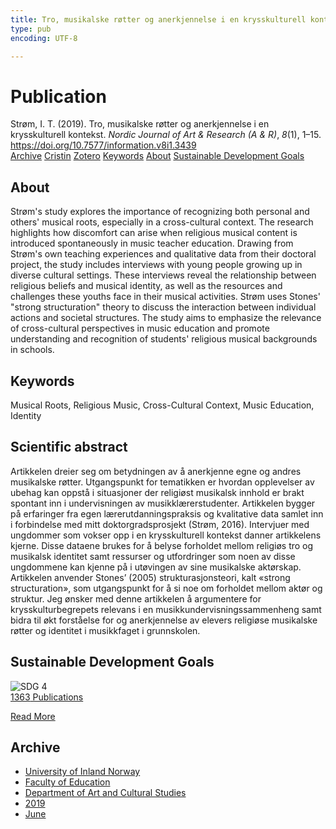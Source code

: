 ```yaml
---
title: Tro, musikalske røtter og anerkjennelse i en krysskulturell kontekst
type: pub
encoding: UTF-8

---
```

<h1>Publication</h1>
<article id="csl-bib-container-XRJIQBCR" class="csl-bib-container">
  <div class="csl-bib-body"> <div class="csl-entry">Strøm, I. T. (2019). Tro, musikalske røtter og anerkjennelse i en krysskulturell kontekst. <i>Nordic Journal of Art &#38; Research (A &#38; R)</i>, <i>8</i>(1), 1–15. <a href="https://doi.org/10.7577/information.v8i1.3439">https://doi.org/10.7577/information.v8i1.3439</a></div> </div>
  <div class="csl-bib-buttons">
    <a href="#taxonomy-article-XRJIQBCR" alt="archive" class="csl-bib-button">Archive</a>
    <a href="https://app.cristin.no/results/show.jsf?id=1708188" alt="Cristin" class="csl-bib-button">Cristin</a>
    <a href="http://zotero.org/groups/5881554/items/XRJIQBCR" alt="Zotero" class="csl-bib-button">Zotero</a>
    <a href="#keywords-article-XRJIQBCR" alt="keywords" class="csl-bib-button">Keywords</a>
    <a href="#about-article-XRJIQBCR" alt="about_pub" class="csl-bib-button">About</a>
    <a href="#sdg-article-XRJIQBCR" alt="sdg" class="csl-bib-button">Sustainable Development Goals</a>
  </div>
  <div id="csl-bib-meta-container-XRJIQBCR"></div>
</article>
<div id="csl-bib-meta-XRJIQBCR" class="csl-bib-meta">
  <article id="about-article-XRJIQBCR" class="about_pub-article">
    <h1>About</h1>
    Strøm's study explores the importance of recognizing both personal and others' musical roots, especially in a cross-cultural context. The research highlights how discomfort can arise when religious musical content is introduced spontaneously in music teacher education. Drawing from Strøm's own teaching experiences and qualitative data from their doctoral project, the study includes interviews with young people growing up in diverse cultural settings. These interviews reveal the relationship between religious beliefs and musical identity, as well as the resources and challenges these youths face in their musical activities. Strøm uses Stones' "strong structuration" theory to discuss the interaction between individual actions and societal structures. The study aims to emphasize the relevance of cross-cultural perspectives in music education and promote understanding and recognition of students' religious musical backgrounds in schools.
  </article>
  <article id="keywords-article-XRJIQBCR" class="keywords-article">
    <h1>Keywords</h1>
    Musical Roots, Religious Music, Cross-Cultural Context, Music Education, Identity
  </article>
  <article id="abstract-article-XRJIQBCR" class="abstract-article">
    <h1>Scientific abstract</h1>
    Artikkelen dreier seg om betydningen av å anerkjenne egne og andres musikalske røtter. Utgangspunkt for tematikken er hvordan opplevelser av ubehag kan oppstå i situasjoner der religiøst musikalsk innhold er brakt spontant inn i undervisningen av musikklærerstudenter. Artikkelen bygger på erfaringer fra egen lærerutdanningspraksis og kvalitative data samlet inn i forbindelse med mitt doktorgradsprosjekt (Strøm, 2016). Intervjuer med ungdommer som vokser opp i en krysskulturell kontekst danner artikkelens kjerne. Disse dataene brukes for å belyse forholdet mellom religiøs tro og musikalsk identitet samt ressurser og utfordringer som noen av disse ungdommene kan kjenne på i utøvingen av sine musikalske aktørskap. Artikkelen anvender Stones’ (2005) strukturasjonsteori, kalt «strong structuration», som utgangspunkt for å si noe om forholdet mellom aktør og struktur. Jeg ønsker med denne artikkelen å argumentere for krysskulturbegrepets relevans i en musikkundervisningssammenheng samt bidra til økt forståelse for og anerkjennelse av elevers religiøse musikalske røtter og identitet i musikkfaget i grunnskolen.
  </article>
  <article id="sdg-article-XRJIQBCR" class="sdg-article">
    <h1>Sustainable Development Goals</h1>
    <div class="sdg-container"><div id="sdg4" class="sdg">
        <img src="{{< params subfolder >}}images/sdg/sdg04_en.png" class="image" alt="SDG 4">
        <div class="sdg-overlay">
          <a href="{{< params subfolder >}}en/archive/?sdg=4#archive" class="sdg-publication-count"><span>1363</span> Publications</a>
          <p><a href="https://sdgs.un.org/goals/goal4" class="sdg-read-more">Read More</a></p>
        </div>
      </div></div>
  </article>
  <article id="taxonomy-article-XRJIQBCR" class="taxonomy-article">
    <h1>Archive</h1>
    <ul>
      <li><a href="{{< params subfolder >}}en/archive/?key=3DCRN523">University of Inland Norway</a></li>
      <li><a href="{{< params subfolder >}}en/archive/?key=WYNZA47F">Faculty of Education</a></li>
      <li><a href="{{< params subfolder >}}en/archive/?key=VBB2T4VJ">Department of Art and Cultural Studies</a></li>
      <li><a href="{{< params subfolder >}}en/archive/?key=N3YI5B9V">2019</a></li>
      <li><a href="{{< params subfolder >}}en/archive/?key=IUU377BC">June</a></li>
    </ul>
  </article>
</div>
